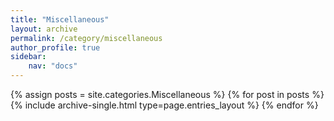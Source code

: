 ```yaml
---
title: "Miscellaneous"
layout: archive
permalink: /category/miscellaneous
author_profile: true
sidebar:
    nav: "docs"
---
```



{% assign posts = site.categories.Miscellaneous %}
{% for post in posts %} {% include archive-single.html type=page.entries_layout %} {% endfor %}